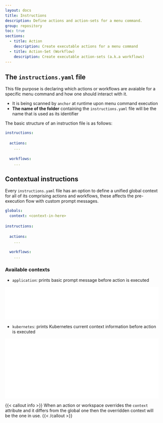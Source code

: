 ```yaml
---
layout: docs
title: Instructions
description: Define actions and action-sets for a menu command.
group: repository
toc: true
sections:
  - title: Action
    description: Create executable actions for a menu command
  - title: Action-Set (Workflow)
    description: Create executable action-sets (a.k.a workflows)
---
```


## The `instructions.yaml` file

This file purpose is declaring which actions or workflows are avaiable for a specific menu command and how one should interact with it.

- It is being scanned by `anchor` at runtime upon menu command execution
- **The name of the folder** containing the `instructions.yaml` file will be the name that is used as its identifier

The basic structure of an instruction file is as follows:

```yaml
instructions:

  actions:
    ...

  workflows:
    ...

```

## Contextual instructions

Every `instructions.yaml` file has an option to define a unified global context for all of its comprising actions and workflows, these affects the pre-execution flow with custom prompt messages.

```yaml
globals:
  context: <context-in-here>
  
instructions:

  actions:
    ...

  workflows:
    ...
```

### Available contexts

- `application`: prints basic prompt message before action is executed

<div class="col-lg-6">
   <img style="vertical-align: top;" src="/docs/latest/assets/img/anchor-app-context.svg" width="800" >
</div>

- `kubernetes`: prints Kubernetes current context information before action is executed

<div class="col-lg-6">
   <img style="vertical-align: top;" src="/docs/latest/assets/img/anchor-k8s-context.svg" width="800" >
</div>

{{< callout info >}}
When an action or workspace overrides the `context` attribute and it differs from the global one then the overridden context will be the one in use.
{{< /callout >}}

